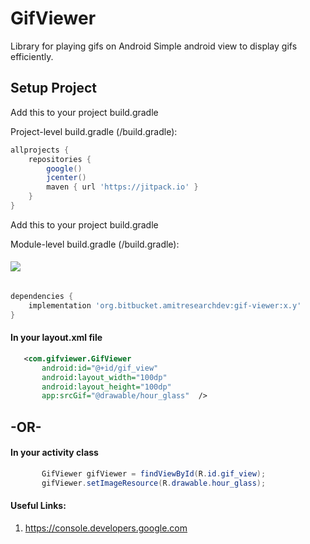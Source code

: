 # GifViewer

Library for playing gifs on Android
Simple android view to display gifs efficiently. 

## Setup Project

Add this to your project build.gradle

Project-level build.gradle (<project>/build.gradle):

``` gradle 
allprojects {
    repositories {
        google()
        jcenter() 
        maven { url 'https://jitpack.io' } 
    }
}
```

Add this to your project build.gradle

Module-level build.gradle (<module>/build.gradle): 

#### [![](https://jitpack.io/v/org.bitbucket.amitresearchdev/gif-viewer.svg)](https://jitpack.io/#org.bitbucket.amitresearchdev/gif-viewer)
```gradle  

dependencies {
    implementation 'org.bitbucket.amitresearchdev:gif-viewer:x.y'
} 
```


#### In your layout.xml file
```xml
   <com.gifviewer.GifViewer
       android:id="@+id/gif_view"
       android:layout_width="100dp"
       android:layout_height="100dp"
       app:srcGif="@drawable/hour_glass"  />

```

## -OR-

#### In your activity class
```java
       GifViewer gifViewer = findViewById(R.id.gif_view);
       gifViewer.setImageResource(R.drawable.hour_glass);
```


#### Useful Links:
1. https://console.developers.google.com 
